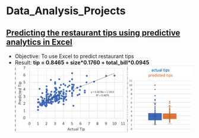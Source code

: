# Data_Analysis_Projects

## [Predicting the restaurant tips using predictive analytics in Excel](Tips_Prediction_Excel/README.md)
  - Objective: To use Excel to predict restaurant tips    
  - Result: __tip = 0.8465 + size\*0.1760 + total_bill\*0.0945__  
![Result](Tips_Prediction_Excel/ResultAnalysis.png)  
